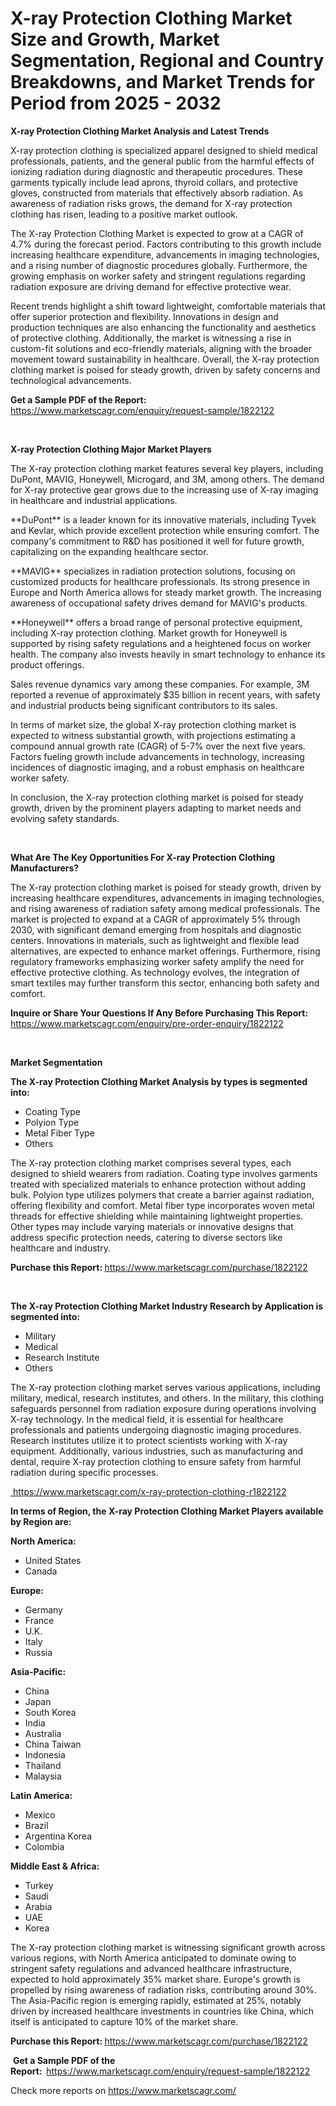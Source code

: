 <p><h1>X-ray Protection Clothing Market Size and Growth, Market Segmentation, Regional and Country Breakdowns, and Market Trends for Period from 2025 -  2032</h1></p><p><strong>X-ray Protection Clothing Market Analysis and Latest Trends</strong></p>
<p><p>X-ray protection clothing is specialized apparel designed to shield medical professionals, patients, and the general public from the harmful effects of ionizing radiation during diagnostic and therapeutic procedures. These garments typically include lead aprons, thyroid collars, and protective gloves, constructed from materials that effectively absorb radiation. As awareness of radiation risks grows, the demand for X-ray protection clothing has risen, leading to a positive market outlook.</p><p>The X-ray Protection Clothing Market is expected to grow at a CAGR of 4.7% during the forecast period. Factors contributing to this growth include increasing healthcare expenditure, advancements in imaging technologies, and a rising number of diagnostic procedures globally. Furthermore, the growing emphasis on worker safety and stringent regulations regarding radiation exposure are driving demand for effective protective wear. </p><p>Recent trends highlight a shift toward lightweight, comfortable materials that offer superior protection and flexibility. Innovations in design and production techniques are also enhancing the functionality and aesthetics of protective clothing. Additionally, the market is witnessing a rise in custom-fit solutions and eco-friendly materials, aligning with the broader movement toward sustainability in healthcare. Overall, the X-ray protection clothing market is poised for steady growth, driven by safety concerns and technological advancements.</p></p>
<p><strong>Get a Sample PDF of the Report:&nbsp;</strong> <a href="https://www.marketscagr.com/enquiry/request-sample/1822122?utm_campaign=1905&utm_medium=2&utm_source=Github&utm_content=ia&utm_term=09022025&utm_id=x-ray-protection-clothing">https://www.marketscagr.com/enquiry/request-sample/1822122</a></p>
<p>&nbsp;</p>
<p><strong>X-ray Protection Clothing Major Market Players</strong></p>
<p><p>The X-ray protection clothing market features several key players, including DuPont, MAVIG, Honeywell, Microgard, and 3M, among others. The demand for X-ray protective gear grows due to the increasing use of X-ray imaging in healthcare and industrial applications.</p><p>**DuPont** is a leader known for its innovative materials, including Tyvek and Kevlar, which provide excellent protection while ensuring comfort. The company's commitment to R&D has positioned it well for future growth, capitalizing on the expanding healthcare sector.</p><p>**MAVIG** specializes in radiation protection solutions, focusing on customized products for healthcare professionals. Its strong presence in Europe and North America allows for steady market growth. The increasing awareness of occupational safety drives demand for MAVIG's products.</p><p>**Honeywell** offers a broad range of personal protective equipment, including X-ray protection clothing. Market growth for Honeywell is supported by rising safety regulations and a heightened focus on worker health. The company also invests heavily in smart technology to enhance its product offerings.</p><p>Sales revenue dynamics vary among these companies. For example, 3M reported a revenue of approximately $35 billion in recent years, with safety and industrial products being significant contributors to its sales. </p><p>In terms of market size, the global X-ray protection clothing market is expected to witness substantial growth, with projections estimating a compound annual growth rate (CAGR) of 5-7% over the next five years. Factors fueling growth include advancements in technology, increasing incidences of diagnostic imaging, and a robust emphasis on healthcare worker safety. </p><p>In conclusion, the X-ray protection clothing market is poised for steady growth, driven by the prominent players adapting to market needs and evolving safety standards.</p></p>
<p>&nbsp;</p>
<p><strong>What Are The Key Opportunities For X-ray Protection Clothing Manufacturers?</strong></p>
<p><p>The X-ray protection clothing market is poised for steady growth, driven by increasing healthcare expenditures, advancements in imaging technologies, and rising awareness of radiation safety among medical professionals. The market is projected to expand at a CAGR of approximately 5% through 2030, with significant demand emerging from hospitals and diagnostic centers. Innovations in materials, such as lightweight and flexible lead alternatives, are expected to enhance market offerings. Furthermore, rising regulatory frameworks emphasizing worker safety amplify the need for effective protective clothing. As technology evolves, the integration of smart textiles may further transform this sector, enhancing both safety and comfort.</p></p>
<p><strong>Inquire or Share Your Questions If Any Before Purchasing This Report:</strong> <a href="https://www.marketscagr.com/enquiry/pre-order-enquiry/1822122?utm_campaign=1905&utm_medium=2&utm_source=Github&utm_content=ia&utm_term=09022025&utm_id=x-ray-protection-clothing">https://www.marketscagr.com/enquiry/pre-order-enquiry/1822122</a></p>
<p>&nbsp;</p>
<p><strong>Market Segmentation</strong></p>
<p><strong>The X-ray Protection Clothing Market Analysis by types is segmented into:</strong></p>
<p><ul><li>Coating Type</li><li>Polyion Type</li><li>Metal Fiber Type</li><li>Others</li></ul></p>
<p><p>The X-ray protection clothing market comprises several types, each designed to shield wearers from radiation. Coating type involves garments treated with specialized materials to enhance protection without adding bulk. Polyion type utilizes polymers that create a barrier against radiation, offering flexibility and comfort. Metal fiber type incorporates woven metal threads for effective shielding while maintaining lightweight properties. Other types may include varying materials or innovative designs that address specific protection needs, catering to diverse sectors like healthcare and industry.</p></p>
<p><strong>Purchase this Report:&nbsp;</strong><a href="https://www.marketscagr.com/purchase/1822122?utm_campaign=1905&utm_medium=2&utm_source=Github&utm_content=ia&utm_term=09022025&utm_id=x-ray-protection-clothing">https://www.marketscagr.com/purchase/1822122</a></p>
<p>&nbsp;</p>
<p><strong>The X-ray Protection Clothing Market Industry Research by Application is segmented into:</strong></p>
<p><ul><li>Military</li><li>Medical</li><li>Research Institute</li><li>Others</li></ul></p>
<p><p>The X-ray protection clothing market serves various applications, including military, medical, research institutes, and others. In the military, this clothing safeguards personnel from radiation exposure during operations involving X-ray technology. In the medical field, it is essential for healthcare professionals and patients undergoing diagnostic imaging procedures. Research institutes utilize it to protect scientists working with X-ray equipment. Additionally, various industries, such as manufacturing and dental, require X-ray protection clothing to ensure safety from harmful radiation during specific processes.</p></p>
<p><a href="https://www.marketscagr.com/x-ray-protection-clothing-r1822122?utm_campaign=1905&utm_medium=2&utm_source=Github&utm_content=ia&utm_term=09022025&utm_id=x-ray-protection-clothing">&nbsp;https://www.marketscagr.com/x-ray-protection-clothing-r1822122</a></p>
<p><strong>In terms of Region, the X-ray Protection Clothing Market Players available by Region are:</strong></p>
<p>
    <p> <strong> North America: </strong>
        <ul>
            <li>United States</li>
            <li>Canada</li>
        </ul>
        </p> 
    <p> <strong> Europe: </strong>
        <ul>
            <li>Germany</li>
            <li>France</li>
            <li>U.K.</li>
            <li>Italy</li>
            <li>Russia</li>
        </ul>
        </p> 
    <p> <strong> Asia-Pacific: </strong>
        <ul>
            <li>China</li>
            <li>Japan</li>
            <li>South Korea</li>
            <li>India</li>
            <li>Australia</li>
            <li>China Taiwan</li>
            <li>Indonesia</li>
            <li>Thailand</li>
            <li>Malaysia</li>
        </ul>
        </p> 
    <p> <strong> Latin America: </strong>
        <ul>
            <li>Mexico</li>
            <li>Brazil</li>
            <li>Argentina Korea</li>
            <li>Colombia</li>
        </ul>
        </p> 
    <p> <strong> Middle East & Africa: </strong>
        <ul>
            <li>Turkey</li>
            <li>Saudi</li>
            <li>Arabia</li>
            <li>UAE</li>
            <li>Korea</li>
        </ul>
    </p>
    </p>
<p><p>The X-ray protection clothing market is witnessing significant growth across various regions, with North America anticipated to dominate owing to stringent safety regulations and advanced healthcare infrastructure, expected to hold approximately 35% market share. Europe's growth is propelled by rising awareness of radiation risks, contributing around 30%. The Asia-Pacific region is emerging rapidly, estimated at 25%, notably driven by increased healthcare investments in countries like China, which itself is anticipated to capture 10% of the market share.</p></p>
<p><strong>Purchase this Report: </strong><a href="https://www.marketscagr.com/purchase/1822122?utm_campaign=1905&utm_medium=2&utm_source=Github&utm_content=ia&utm_term=09022025&utm_id=x-ray-protection-clothing">https://www.marketscagr.com/purchase/1822122</a></p>
<p>&nbsp;<strong>Get a Sample PDF of the Report:&nbsp;&nbsp;</strong><a href="https://www.marketscagr.com/enquiry/request-sample/1822122?utm_campaign=1905&utm_medium=2&utm_source=Github&utm_content=ia&utm_term=09022025&utm_id=x-ray-protection-clothing">https://www.marketscagr.com/enquiry/request-sample/1822122</a></p>
<p><strong></strong></p>
<p>Check more reports on <a href="https://www.marketscagr.com/?utm_campaign=1905&utm_medium=2&utm_source=Github&utm_content=ia&utm_term=09022025&utm_id=x-ray-protection-clothing">https://www.marketscagr.com/</a></p>